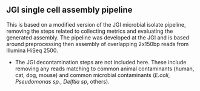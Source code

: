 ## JGI single cell assembly pipeline

This is based on a modified version of the JGI microbial isolate pipeline,
removing the steps related to collecting metrics and evaluating the generated
assembly. The pipeline was developed at the JGI and is based around
preprocessing then assembly of overlapping 2x150bp reads from Illumina HiSeq
2500.

  * The JGI decontamination steps are not included here. These include removing
    any reads matching to common animal contaminants (human, cat, dog, mouse)
    and common microbial contaminants (*E.coli*, *Pseudomonas sp.*, *Delftia
    sp*, others).
